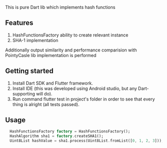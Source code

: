 This is pure Dart lib which implements hash functions

## Features

1. HashFunctionsFactory ability to create relevant instance
2. SHA-1 implementation

Additionally output similarity and performance comparision with PointyCasle lib implementation is performed

## Getting started

1. Install Dart SDK and Flutter framework.
2. Install IDE (this was developed using Android studio, but any Dart-supporting will do).
3. Run command flutter test in project's folder in order to see that every thing is alright (all tests passed).

## Usage

```dart
  HashFunctionsFactory factory = HashFunctionsFactory();
  HashAlgorithm sha1 = factory.createSHA1();
  Uint8List hashValue = sha1.process(Uint8List.fromList([0, 1, 2, 3]));
```
